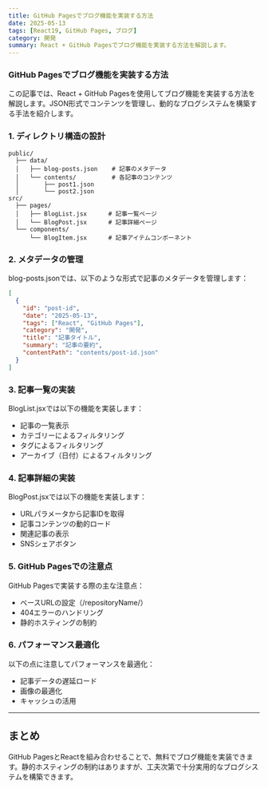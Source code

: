 ```yaml
---
title: GitHub Pagesでブログ機能を実装する方法
date: 2025-05-13
tags: [React19, GitHub Pages, ブログ]
category: 開発
summary: React + GitHub Pagesでブログ機能を実装する方法を解説します。
---
```


### GitHub Pagesでブログ機能を実装する方法

この記事では、React + GitHub Pagesを使用してブログ機能を実装する方法を解説します。JSON形式でコンテンツを管理し、動的なブログシステムを構築する手法を紹介します。

### 1. ディレクトリ構造の設計

```
public/
  ├── data/
  │   ├── blog-posts.json    # 記事のメタデータ
  │   └── contents/          # 各記事のコンテンツ
  │       ├── post1.json
  │       └── post2.json
src/
  ├── pages/
  │   ├── BlogList.jsx      # 記事一覧ページ
  │   └── BlogPost.jsx      # 記事詳細ページ
  └── components/
      └── BlogItem.jsx      # 記事アイテムコンポーネント
```

### 2. メタデータの管理

blog-posts.jsonでは、以下のような形式で記事のメタデータを管理します：

```json
[
  {
    "id": "post-id",
    "date": "2025-05-13",
    "tags": ["React", "GitHub Pages"],
    "category": "開発",
    "title": "記事タイトル",
    "summary": "記事の要約",
    "contentPath": "contents/post-id.json"
  }
]
```

### 3. 記事一覧の実装

BlogList.jsxでは以下の機能を実装します：

- 記事の一覧表示
- カテゴリーによるフィルタリング
- タグによるフィルタリング
- アーカイブ（日付）によるフィルタリング

### 4. 記事詳細の実装

BlogPost.jsxでは以下の機能を実装します：

- URLパラメータから記事IDを取得
- 記事コンテンツの動的ロード
- 関連記事の表示
- SNSシェアボタン

### 5. GitHub Pagesでの注意点

GitHub Pagesで実装する際の主な注意点：

- ベースURLの設定（/repositoryName/）
- 404エラーのハンドリング
- 静的ホスティングの制約

### 6. パフォーマンス最適化

以下の点に注意してパフォーマンスを最適化：

- 記事データの遅延ロード
- 画像の最適化
- キャッシュの活用

---

## まとめ

GitHub PagesとReactを組み合わせることで、無料でブログ機能を実装できます。静的ホスティングの制約はありますが、工夫次第で十分実用的なブログシステムを構築できます。
